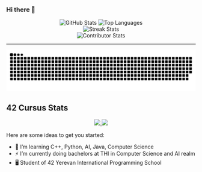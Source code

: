 ### Hi there 👋

<div align="center">
  <img src="https://github-readme-stats.vercel.app/api?username=ashotmsryan&theme=ocean_dark&hide_border=false&include_all_commits=false&count_private=false" alt="GitHub Stats" />
  <img src="https://github-readme-stats.vercel.app/api/top-langs/?username=ashotmsryan&show_icons=true&locale=en&layout=compact&langs_count=8&theme=ocean_dark" alt="Top Languages" />
  <br/>
  <img src="https://github-readme-streak-stats.herokuapp.com/?user=ashotmsryan&theme=ocean_dark&hide_border=false" alt="Streak Stats" />
  <br/>
  <img src="https://github-contributor-stats.vercel.app/api?username=ashotmsryan&limit=5&theme=ocean_dark&combine_all_yearly_contributions=true" alt="Contributor Stats" />
</div>

---

<picture>
  <source media="(prefers-color-scheme: dark)" srcset="https://raw.githubusercontent.com/platane/platane/output/github-contribution-grid-snake-dark.svg">
  <source media="(prefers-color-scheme: light)" srcset="https://raw.githubusercontent.com/platane/platane/output/github-contribution-grid-snake.svg">
  <img alt="github contribution grid snake animation" src="https://raw.githubusercontent.com/platane/platane/output/github-contribution-grid-snake.svg">
</picture>

## 42 Cursus Stats

<p align="center">
  <a href="https://profile.intra.42.fr/users/amsryan">
    <img src="https://komarev.com/ghpvc/?username=ashotmsryan&style=plastic">
    <img src="https://badgen.net/badge/Born2Code/amsryan/blue?cache=86400&icon=https://meta.intra.42.fr/images/42_logo.svg">
  </a>
</p>

Here are some ideas to get you started:

- 🌱 I’m learning C++, Python, AI, Java, Computer Science
- ⚡  I’m currently doing bachelors at THI in Computer Science and AI realm
- 🖥️ Student of 42 Yerevan International Programming School
<!---
- 🔭 I’m currently working on AudioPlayer by Java (project)
- 👯 I’m looking to collaborate on ...
- 🤔 I’m looking for help with ...
- 💬 Ask me about ...
- 📫 How to reach me: 
- 😄 Pronouns: ...
--->
